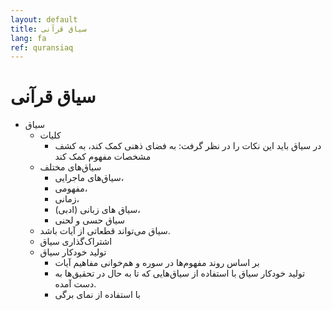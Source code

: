 ```yaml
---
layout: default
title: سیاق قرآنی 
lang: fa
ref: quransiaq
---
```

# سیاق قرآنی

* سیاق
	* کلیات
		* در سیاق باید این نکات را در نظر گرفت: به فضای ذهنی کمک کند، به کشف مشخصات مفهوم کمک کند
	* سیاق‌های مختلف
		* سیاق‌های ماجرایی، 
		* مفهومی، 
		* زمانی، 
		* سیاق های زبانی (ادبی)،
		* سیاق حسی و لحنی
	* سیاق می‌تواند قطعاتی از آیات باشد.
	* اشتراک‌گذاری سیاق
	* تولید خودکار سیاق
		* بر اساس روند مفهوم‌ها در سوره و هم‌خوانی مفاهیم آیات
		* تولید خودکار سیاق با استفاده از سیاق‌هایی که تا به حال در تحقیق‌ها به دست آمده.
		* با استفاده از نمای برگی
